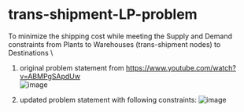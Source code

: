 # trans-shipment-LP-problem
To minimize the shipping cost while meeting the Supply and Demand constraints from Plants to Warehouses (trans-shipment nodes) to Destinations \

 1. original problem statement from https://www.youtube.com/watch?v=ABMPgSApdUw    
![image](https://github.com/gaurinotgauri/trans-shipment-LP-problem/assets/141415752/8c8c68c3-6a7d-4bcb-857d-92ffd7bcc2eb)

 2. updated problem statement with following constraints: 
![image](https://github.com/gaurinotgauri/trans-shipment-LP-problem/assets/141415752/8787d006-e7dd-448f-96a3-6382e1c7441d)

